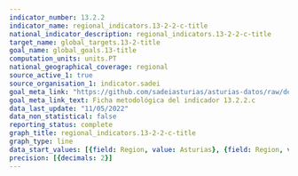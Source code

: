 ```yaml
---
indicator_number: 13.2.2
indicator_name: regional_indicators.13-2-2-c-title
national_indicator_description: regional_indicators.13-2-2-c-title
target_name: global_targets.13-2-title
goal_name: global_goals.13-title
computation_units: units.PT
national_geographical_coverage: regional
source_active_1: true
source_organisation_1: indicator.sadei
goal_meta_link: "https://github.com/sadeiasturias/asturias-datos/raw/develop/descargas/metodologia/13.2.2.c.pdf"
goal_meta_link_text: Ficha metodológica del indicador 13.2.2.c
data_last_update: "11/05/2022"
data_non_statistical: false
reporting_status: complete
graph_title: regional_indicators.13-2-2-c-title
graph_type: line
data_start_values: [{field: Region, value: Asturias}, {field: Region, value: España}]
precision: [{decimals: 2}]
---
```

